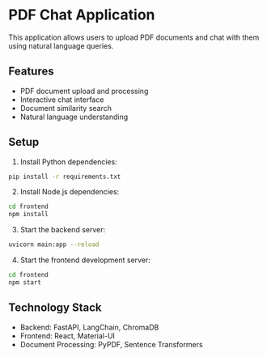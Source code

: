 # PDF Chat Application

This application allows users to upload PDF documents and chat with them using natural language queries.

## Features
- PDF document upload and processing
- Interactive chat interface
- Document similarity search
- Natural language understanding

## Setup

1. Install Python dependencies:
```bash
pip install -r requirements.txt
```

2. Install Node.js dependencies:
```bash
cd frontend
npm install
```

3. Start the backend server:
```bash
uvicorn main:app --reload
```

4. Start the frontend development server:
```bash
cd frontend
npm start
```

## Technology Stack
- Backend: FastAPI, LangChain, ChromaDB
- Frontend: React, Material-UI
- Document Processing: PyPDF, Sentence Transformers
